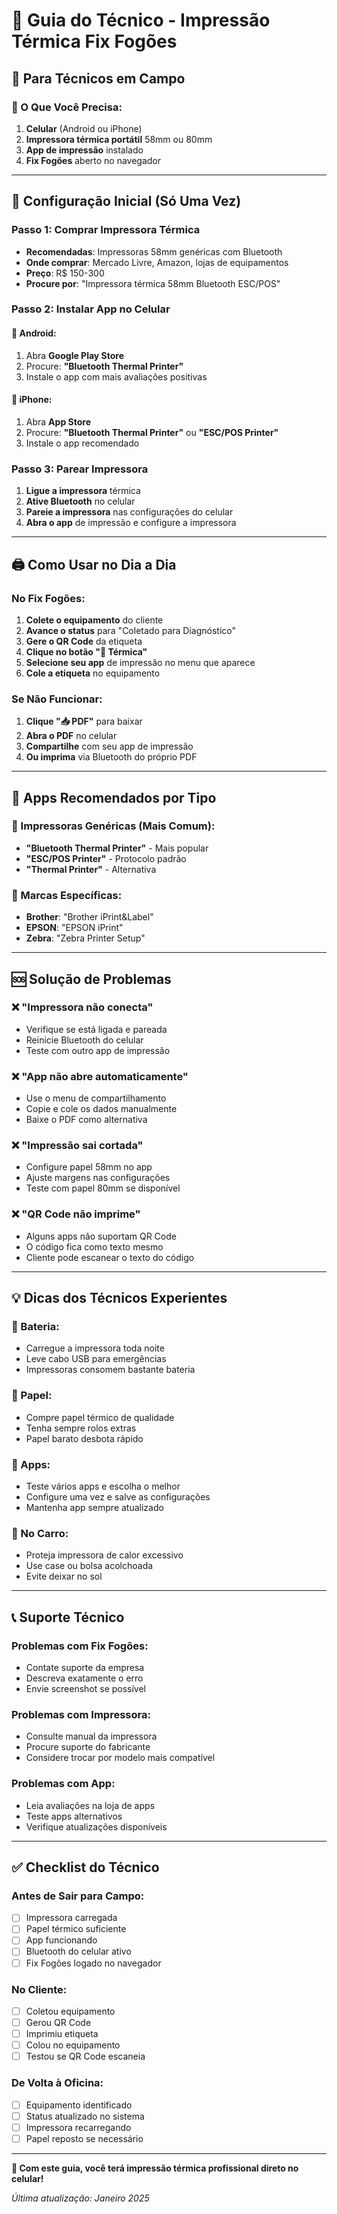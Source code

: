 # 📱 Guia do Técnico - Impressão Térmica Fix Fogões

## 🎯 **Para Técnicos em Campo**

### **📱 O Que Você Precisa:**
1. **Celular** (Android ou iPhone)
2. **Impressora térmica portátil** 58mm ou 80mm
3. **App de impressão** instalado
4. **Fix Fogões** aberto no navegador

---

## 🚀 **Configuração Inicial (Só Uma Vez)**

### **Passo 1: Comprar Impressora Térmica**
- **Recomendadas**: Impressoras 58mm genéricas com Bluetooth
- **Onde comprar**: Mercado Livre, Amazon, lojas de equipamentos
- **Preço**: R$ 150-300
- **Procure por**: "Impressora térmica 58mm Bluetooth ESC/POS"

### **Passo 2: Instalar App no Celular**

#### **🤖 Android:**
1. Abra **Google Play Store**
2. Procure: **"Bluetooth Thermal Printer"**
3. Instale o app com mais avaliações positivas

#### **🍎 iPhone:**
1. Abra **App Store**
2. Procure: **"Bluetooth Thermal Printer"** ou **"ESC/POS Printer"**
3. Instale o app recomendado

### **Passo 3: Parear Impressora**
1. **Ligue a impressora** térmica
2. **Ative Bluetooth** no celular
3. **Pareie a impressora** nas configurações do celular
4. **Abra o app** de impressão e configure a impressora

---

## 🖨️ **Como Usar no Dia a Dia**

### **No Fix Fogões:**
1. **Colete o equipamento** do cliente
2. **Avance o status** para "Coletado para Diagnóstico"
3. **Gere o QR Code** da etiqueta
4. **Clique no botão "📱 Térmica"**
5. **Selecione seu app** de impressão no menu que aparece
6. **Cole a etiqueta** no equipamento

### **Se Não Funcionar:**
1. **Clique "📥 PDF"** para baixar
2. **Abra o PDF** no celular
3. **Compartilhe** com seu app de impressão
4. **Ou imprima** via Bluetooth do próprio PDF

---

## 🔧 **Apps Recomendados por Tipo**

### **🥇 Impressoras Genéricas (Mais Comum):**
- **"Bluetooth Thermal Printer"** - Mais popular
- **"ESC/POS Printer"** - Protocolo padrão
- **"Thermal Printer"** - Alternativa

### **🥈 Marcas Específicas:**
- **Brother**: "Brother iPrint&Label"
- **EPSON**: "EPSON iPrint"
- **Zebra**: "Zebra Printer Setup"

---

## 🆘 **Solução de Problemas**

### **❌ "Impressora não conecta"**
- Verifique se está ligada e pareada
- Reinicie Bluetooth do celular
- Teste com outro app de impressão

### **❌ "App não abre automaticamente"**
- Use o menu de compartilhamento
- Copie e cole os dados manualmente
- Baixe o PDF como alternativa

### **❌ "Impressão sai cortada"**
- Configure papel 58mm no app
- Ajuste margens nas configurações
- Teste com papel 80mm se disponível

### **❌ "QR Code não imprime"**
- Alguns apps não suportam QR Code
- O código fica como texto mesmo
- Cliente pode escanear o texto do código

---

## 💡 **Dicas dos Técnicos Experientes**

### **🔋 Bateria:**
- Carregue a impressora toda noite
- Leve cabo USB para emergências
- Impressoras consomem bastante bateria

### **📄 Papel:**
- Compre papel térmico de qualidade
- Tenha sempre rolos extras
- Papel barato desbota rápido

### **📱 Apps:**
- Teste vários apps e escolha o melhor
- Configure uma vez e salve as configurações
- Mantenha app sempre atualizado

### **🚗 No Carro:**
- Proteja impressora de calor excessivo
- Use case ou bolsa acolchoada
- Evite deixar no sol

---

## 📞 **Suporte Técnico**

### **Problemas com Fix Fogões:**
- Contate suporte da empresa
- Descreva exatamente o erro
- Envie screenshot se possível

### **Problemas com Impressora:**
- Consulte manual da impressora
- Procure suporte do fabricante
- Considere trocar por modelo mais compatível

### **Problemas com App:**
- Leia avaliações na loja de apps
- Teste apps alternativos
- Verifique atualizações disponíveis

---

## ✅ **Checklist do Técnico**

### **Antes de Sair para Campo:**
- [ ] Impressora carregada
- [ ] Papel térmico suficiente
- [ ] App funcionando
- [ ] Bluetooth do celular ativo
- [ ] Fix Fogões logado no navegador

### **No Cliente:**
- [ ] Coletou equipamento
- [ ] Gerou QR Code
- [ ] Imprimiu etiqueta
- [ ] Colou no equipamento
- [ ] Testou se QR Code escaneia

### **De Volta à Oficina:**
- [ ] Equipamento identificado
- [ ] Status atualizado no sistema
- [ ] Impressora recarregando
- [ ] Papel reposto se necessário

---

**🎯 Com este guia, você terá impressão térmica profissional direto no celular!**

*Última atualização: Janeiro 2025*
